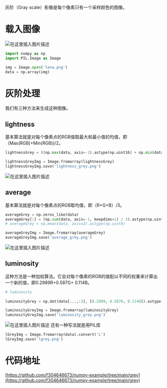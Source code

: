 灰阶（Gray scale）影像是每个像素只有一个采样颜色的图像。
# 载入图像
![在这里插入图片描述](https://img-blog.csdnimg.cn/direct/b0c9fdee543744229b05ca8b0a36775e.png#pic_center)

```python
import numpy as np
import PIL.Image as Image

img = Image.open('lena.png')
data = np.array(img)
```

# 灰阶处理
我们有三种方法来生成这种图像。

## lightness
基本算法就是对每个像素点的RGB值取最大和最小值的均值，即（Max(RGB)+Min(RGB))/2。
```python
lightnessGrey = ((np.max(data, axis=-1).astype(np.uint16) + np.min(data, axis=-1).astype(np.uint16)) / 2).astype(np.uint8)

lightnessGreyImg = Image.fromarray(lightnessGrey)
lightnessGreyImg.save('lightness_grey.png')
```
![在这里插入图片描述](https://img-blog.csdnimg.cn/direct/a0342283e44c4809bdfe2d8b96194cbc.png#pic_center)
## average
基本算法就是对每个像素点的RGB取均值，即（R+G+B）/3。
```python
averageGrey = np.zeros_like(data)
averageGrey[:] = (np.sum(data, axis=-1, keepdims=1) / 3).astype(np.uint8)
# averageGrey = np.mean(data, axis=2).astype(np.uint8)

averageGreyImg = Image.fromarray(averageGrey)
averageGreyImg.save('average_grey.png')
```
![在这里插入图片描述](https://img-blog.csdnimg.cn/direct/951db6006fe14345952598c25f9065f9.png#pic_center)

## luminosity
这种方法是一种加权算法。它会对每个像素的RGB的值配以不同的权重来计算出一个新的值，即0.2989R+0.587G+ 0.114B。
```python
# luminosity 
            
luminosityGrey = np.dot(data[...,:3], [0.2989, 0.5870, 0.1140]).astype(np.uint8)

luminosityGreyImg = Image.fromarray(luminosityGrey)
luminosityGreyImg.save('luminosity_grey.png')
```
![在这里插入图片描述](https://img-blog.csdnimg.cn/direct/506f2fada0a84304b25d6898f2604fde.png#pic_center)
还有一种写法就是用PIL库

```python
lGreyImg = Image.fromarray(data).convert('L')
lGreyImg.save('lgrey.png')
```
# 代码地址
[https://github.com/f304646673/numpy-example/tree/main/grey](https://github.com/f304646673/numpy-example/tree/main/grey)
